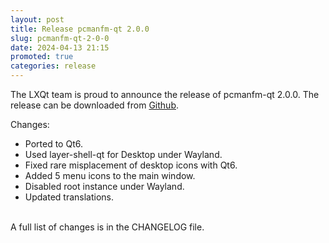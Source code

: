 ```yaml
---
layout: post
title: Release pcmanfm-qt 2.0.0
slug: pcmanfm-qt-2-0-0
date: 2024-04-13 21:15
promoted: true
categories: release
---
```


The LXQt team is proud to announce the release of pcmanfm-qt 2.0.0.
The release can be downloaded from [Github](https://github.com/lxqt/pcmanfm-qt/releases).

Changes:

 * Ported to Qt6.
 * Used layer-shell-qt for Desktop under Wayland.
 * Fixed rare misplacement of desktop icons with Qt6.
 * Added 5 menu icons to the main window.
 * Disabled root instance under Wayland.
 * Updated translations.

<br/>
A full list of changes is in the CHANGELOG file.
<br/>
